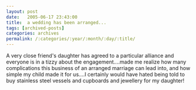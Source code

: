```yaml
---
layout: post
date:	2005-06-17 23:43:00
title:  a wedding has been arranged...
tags: [archived-posts]
categories: archives
permalink: /:categories/:year/:month/:day/:title/
---
```

A very close friend's daughter has agreed to a particular alliance and everyone is in a tizzy about the engagement....made me realize how many complications this business of an arranged marriage can lead into, and how simple my child made it for us....I certainly would have hated being told to buy stainless steel vessels and cupboards and jewellery for my daughter!
